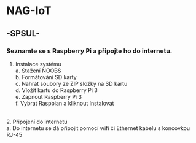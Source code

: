 # NAG-IoT
## -SPSUL-

### Seznamte se s Raspberry Pi a připojte ho do internetu.

1. Instalace systému<br>
    a. Stažení NOOBS<br>
    b. Formátování SD karty<br>
    c. Nahrát soubory ze ZIP složky na SD kartu<br>
    d. Vložit kartu do Raspberry Pi 3<br>
    e. Zapnout Raspberry Pi 3<br>
    f. Vybrat Raspbian a kliknout Instalovat<br>
<br>
2. Připojení do internetu<br>
    a. Do internetu se dá připojit pomocí wifi či Ethernet kabelu s koncovkou RJ-45